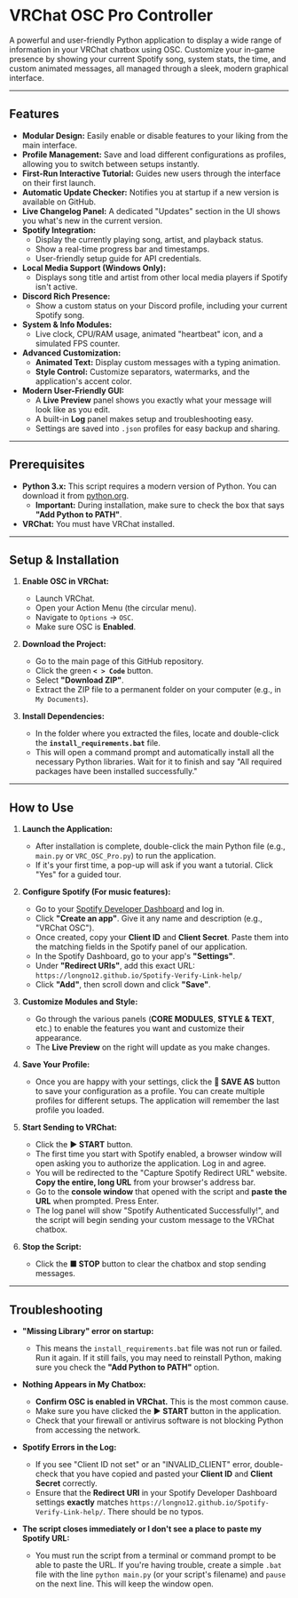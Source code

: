 # VRChat OSC Pro Controller

A powerful and user-friendly Python application to display a wide range of information in your VRChat chatbox using OSC. Customize your in-game presence by showing your current Spotify song, system stats, the time, and custom animated messages, all managed through a sleek, modern graphical interface.

---

## Features

-   **Modular Design:** Easily enable or disable features to your liking from the main interface.
-   **Profile Management:** Save and load different configurations as profiles, allowing you to switch between setups instantly.
-   **First-Run Interactive Tutorial:** Guides new users through the interface on their first launch.
-   **Automatic Update Checker:** Notifies you at startup if a new version is available on GitHub.
-   **Live Changelog Panel:** A dedicated "Updates" section in the UI shows you what's new in the current version.
-   **Spotify Integration:**
    -   Display the currently playing song, artist, and playback status.
    -   Show a real-time progress bar and timestamps.
    -   User-friendly setup guide for API credentials.
-   **Local Media Support (Windows Only):**
    -   Displays song title and artist from other local media players if Spotify isn't active.
-   **Discord Rich Presence:**
    -   Show a custom status on your Discord profile, including your current Spotify song.
-   **System & Info Modules:**
    -   Live clock, CPU/RAM usage, animated "heartbeat" icon, and a simulated FPS counter.
-   **Advanced Customization:**
    -   **Animated Text:** Display custom messages with a typing animation.
    -   **Style Control:** Customize separators, watermarks, and the application's accent color.
-   **Modern User-Friendly GUI:**
    -   A **Live Preview** panel shows you exactly what your message will look like as you edit.
    -   A built-in **Log** panel makes setup and troubleshooting easy.
    -   Settings are saved into `.json` profiles for easy backup and sharing.

---

## Prerequisites

-   **Python 3.x:** This script requires a modern version of Python. You can download it from [python.org](https://www.python.org/downloads/).
    -   **Important:** During installation, make sure to check the box that says **"Add Python to PATH"**.
-   **VRChat:** You must have VRChat installed.

---

## Setup & Installation

1.  **Enable OSC in VRChat:**
    -   Launch VRChat.
    -   Open your Action Menu (the circular menu).
    -   Navigate to `Options` -> `OSC`.
    -   Make sure OSC is **Enabled**.

2.  **Download the Project:**
    -   Go to the main page of this GitHub repository.
    -   Click the green **`< > Code`** button.
    -   Select **"Download ZIP"**.
    -   Extract the ZIP file to a permanent folder on your computer (e.g., in `My Documents`).

3.  **Install Dependencies:**
    -   In the folder where you extracted the files, locate and double-click the **`install_requirements.bat`** file.
    -   This will open a command prompt and automatically install all the necessary Python libraries. Wait for it to finish and say "All required packages have been installed successfully."

---

## How to Use

1.  **Launch the Application:**
    -   After installation is complete, double-click the main Python file (e.g., `main.py` or `VRC_OSC_Pro.py`) to run the application.
    -   If it's your first time, a pop-up will ask if you want a tutorial. Click "Yes" for a guided tour.

2.  **Configure Spotify (For music features):**
    -   Go to your [Spotify Developer Dashboard](https://developer.spotify.com/dashboard) and log in.
    -   Click **"Create an app"**. Give it any name and description (e.g., "VRChat OSC").
    -   Once created, copy your **Client ID** and **Client Secret**. Paste them into the matching fields in the Spotify panel of our application.
    -   In the Spotify Dashboard, go to your app's **"Settings"**.
    -   Under **"Redirect URIs"**, add this exact URL: `https://longno12.github.io/Spotify-Verify-Link-help/`
    -   Click **"Add"**, then scroll down and click **"Save"**.

3.  **Customize Modules and Style:**
    -   Go through the various panels (**CORE MODULES**, **STYLE & TEXT**, etc.) to enable the features you want and customize their appearance.
    -   The **Live Preview** on the right will update as you make changes.

4.  **Save Your Profile:**
    -   Once you are happy with your settings, click the **💾 SAVE AS** button to save your configuration as a profile. You can create multiple profiles for different setups. The application will remember the last profile you loaded.

5.  **Start Sending to VRChat:**
    -   Click the **▶ START** button.
    -   The first time you start with Spotify enabled, a browser window will open asking you to authorize the application. Log in and agree.
    -   You will be redirected to the "Capture Spotify Redirect URL" website. **Copy the entire, long URL** from your browser's address bar.
    -   Go to the **console window** that opened with the script and **paste the URL** when prompted. Press Enter.
    -   The log panel will show "Spotify Authenticated Successfully!", and the script will begin sending your custom message to the VRChat chatbox.

6.  **Stop the Script:**
    -   Click the **■ STOP** button to clear the chatbox and stop sending messages.

---

## Troubleshooting

-   **"Missing Library" error on startup:**
    -   This means the `install_requirements.bat` file was not run or failed. Run it again. If it still fails, you may need to reinstall Python, making sure you check the **"Add Python to PATH"** option.

-   **Nothing Appears in My Chatbox:**
    -   **Confirm OSC is enabled in VRChat.** This is the most common cause.
    -   Make sure you have clicked the **▶ START** button in the application.
    -   Check that your firewall or antivirus software is not blocking Python from accessing the network.

-   **Spotify Errors in the Log:**
    -   If you see "Client ID not set" or an "INVALID_CLIENT" error, double-check that you have copied and pasted your **Client ID** and **Client Secret** correctly.
    -   Ensure that the **Redirect URI** in your Spotify Developer Dashboard settings **exactly** matches `https://longno12.github.io/Spotify-Verify-Link-help/`. There should be no typos.

-   **The script closes immediately or I don't see a place to paste my Spotify URL:**
    -   You must run the script from a terminal or command prompt to be able to paste the URL. If you're having trouble, create a simple `.bat` file with the line `python main.py` (or your script's filename) and `pause` on the next line. This will keep the window open.
